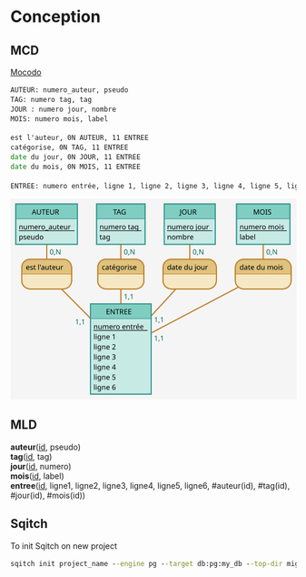 # Conception

## MCD

[Mocodo](http://mocodo.wingi.net/)

```cmd
AUTEUR: numero_auteur, pseudo
TAG: numero tag, tag
JOUR : numero jour, nombre
MOIS: numero mois, label

est l'auteur, 0N AUTEUR, 11 ENTREE
catégorise, 0N TAG, 11 ENTREE
date du jour, 0N JOUR, 11 ENTREE
date du mois, 0N MOIS, 11 ENTREE

ENTREE: numero entrée, ligne 1, ligne 2, ligne 3, ligne 4, ligne 5, ligne 6
```

![MCD](mcd.svg)

## MLD

**auteur**(<ins>id</ins>, pseudo)  
**tag**(<ins>id</ins>, tag)  
**jour**(<ins>id</ins>, numero)  
**mois**(<ins>id</ins>, label)  
**entree**(<ins>id</ins>, ligne1, ligne2, ligne3, ligne4, ligne5, ligne6, #auteur(id), #tag(id), #jour(id), #mois(id))

## Sqitch

To init Sqitch on new project

```cmd
sqitch init project_name --engine pg --target db:pg:my_db --top-dir migrations
```
